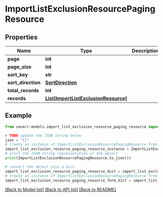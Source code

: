 # ImportListExclusionResourcePagingResource


## Properties

Name | Type | Description | Notes
------------ | ------------- | ------------- | -------------
**page** | **int** |  | [optional] 
**page_size** | **int** |  | [optional] 
**sort_key** | **str** |  | [optional] 
**sort_direction** | [**SortDirection**](SortDirection.md) |  | [optional] 
**total_records** | **int** |  | [optional] 
**records** | [**List[ImportListExclusionResource]**](ImportListExclusionResource.md) |  | [optional] 

## Example

```python
from sonarr.models.import_list_exclusion_resource_paging_resource import ImportListExclusionResourcePagingResource

# TODO update the JSON string below
json = "{}"
# create an instance of ImportListExclusionResourcePagingResource from a JSON string
import_list_exclusion_resource_paging_resource_instance = ImportListExclusionResourcePagingResource.from_json(json)
# print the JSON string representation of the object
print(ImportListExclusionResourcePagingResource.to_json())

# convert the object into a dict
import_list_exclusion_resource_paging_resource_dict = import_list_exclusion_resource_paging_resource_instance.to_dict()
# create an instance of ImportListExclusionResourcePagingResource from a dict
import_list_exclusion_resource_paging_resource_form_dict = import_list_exclusion_resource_paging_resource.from_dict(import_list_exclusion_resource_paging_resource_dict)
```
[[Back to Model list]](../README.md#documentation-for-models) [[Back to API list]](../README.md#documentation-for-api-endpoints) [[Back to README]](../README.md)


